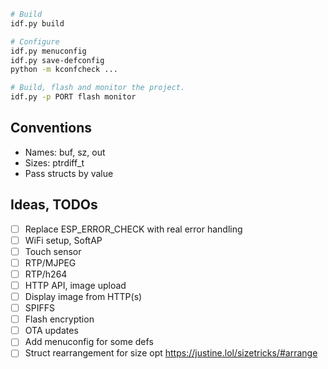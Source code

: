 ```bash
# Build
idf.py build

# Configure
idf.py menuconfig
idf.py save-defconfig
python -m kconfcheck ...

# Build, flash and monitor the project.
idf.py -p PORT flash monitor
```

## Conventions

- Names: buf, sz, out
- Sizes: ptrdiff_t
- Pass structs by value

## Ideas, TODOs

- [ ] Replace ESP_ERROR_CHECK with real error handling
- [ ] WiFi setup, SoftAP
- [ ] Touch sensor
- [ ] RTP/MJPEG
- [ ] RTP/h264
- [ ] HTTP API, image upload
- [ ] Display image from HTTP(s)
- [ ] SPIFFS
- [ ] Flash encryption
- [ ] OTA updates
- [ ] Add menuconfig for some defs
- [ ] Struct rearrangement for size opt https://justine.lol/sizetricks/#arrange

